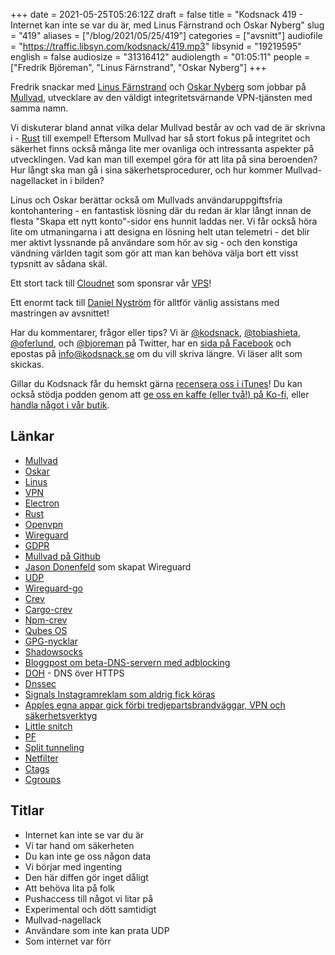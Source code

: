 +++
date = 2021-05-25T05:26:12Z
draft = false
title = "Kodsnack 419 - Internet kan inte se var du är, med Linus Färnstrand och Oskar Nyberg"
slug = "419"
aliases = ["/blog/2021/05/25/419"]
categories = ["avsnitt"]
audiofile = "https://traffic.libsyn.com/kodsnack/419.mp3"
libsynid = "19219595"
english = false
audiosize = "31316412"
audiolength = "01:05:11"
people = ["Fredrik Björeman", "Linus Färnstrand", "Oskar Nyberg"]
+++

Fredrik snackar med [Linus Färnstrand](https://github.com/faern) och [Oskar Nyberg](https://www.linkedin.com/in/oskar-nyberg/) som jobbar på [Mullvad](https://mullvad.net/sv/), utvecklare av den väldigt integritetsvärnande VPN-tjänsten med samma namn.

Vi diskuterar bland annat vilka delar Mullvad består av och vad de är skrivna i - [Rust](https://en.wikipedia.org/wiki/Rust_%28programming_language%29) till exempel! Eftersom Mullvad har så stort fokus på integritet och säkerhet finns också många lite mer ovanliga och intressanta aspekter på utvecklingen. Vad kan man till exempel göra för att lita på sina beroenden? Hur långt ska man gå i sina säkerhetsprocedurer, och hur kommer Mullvad-nagellacket in i bilden?

Linus och Oskar berättar också om Mullvads användaruppgiftsfria kontohantering - en fantastisk lösning där du redan är klar långt innan de flesta "Skapa ett nytt konto"-sidor ens hunnit laddas ner. Vi får också höra lite om utmaningarna i att designa en lösning helt utan telemetri - det blir mer aktivt lyssnande på användare som hör av sig - och den konstiga vändning världen tagit som gör att man kan behöva välja bort ett visst typsnitt av sådana skäl.

Ett stort tack till [Cloudnet](https://www.cloudnet.se) som sponsrar vår [VPS](https://en.wikipedia.org/wiki/Virtual_private_server)!

Ett enormt tack till [Daniel Nyström](https://www.facebook.com/TONITIUSMEDIA) för alltför vänlig assistans med mastringen av avsnittet! 

Har du kommentarer, frågor eller tips? Vi är [@kodsnack](https://www.twitter.com/kodsnack), [@tobiashieta](https://www.twitter.com/tobiashieta), [@oferlund](https://www.twitter.com/oferlund), och [@bjoreman](https://www.twitter.com/bjoreman) på Twitter, har en [sida på Facebook](https://www.facebook.com/kodsnack) och epostas på [info@kodsnack.se](mailto:info@kodsnack.se) om du vill skriva längre. Vi läser allt som skickas.

Gillar du Kodsnack får du hemskt gärna [recensera oss i iTunes](https://itunes.apple.com/se/podcast/kodsnack/id561631498?l=en)! Du kan också stödja podden genom att <a href="https://ko-fi.com/kodsnack" rel="payment">ge oss en kaffe (eller två!) på Ko-fi</a>, eller [handla något i vår butik](https://shop.spreadshirt.se/kodsnack/).

## Länkar ##
* [Mullvad](https://mullvad.net/sv/)
* [Oskar](https://www.linkedin.com/in/oskar-nyberg/)
* [Linus](https://github.com/faern)
* [VPN](https://en.wikipedia.org/wiki/Virtual_private_network)
* [Electron](https://en.wikipedia.org/wiki/Electron_%28software_framework%29)
* [Rust](https://en.wikipedia.org/wiki/Rust_%28programming_language%29)
* [Openvpn](https://en.wikipedia.org/wiki/OpenVPN)
* [Wireguard](https://en.wikipedia.org/wiki/WireGuard)
* [GDPR](https://en.wikipedia.org/wiki/General_Data_Protection_Regulation)
* [Mullvad på Github](https://github.com/mullvad)
* [Jason Donenfeld](https://www.zx2c4.com/) som skapat Wireguard
* [UDP](https://en.wikipedia.org/wiki/User_Datagram_Protocol)
* [Wireguard-go](https://git.zx2c4.com/wireguard-go/about/)
* [Crev](https://github.com/crev-dev/crev/)
* [Cargo-crev](https://github.com/crev-dev/cargo-crev)
* [Npm-crev](https://www.npmjs.com/package/crev)
* [Qubes OS](https://en.wikipedia.org/wiki/Qubes_OS)
* [GPG-nycklar](https://en.wikipedia.org/wiki/GNU_Privacy_Guard)
* [Shadowsocks](https://en.wikipedia.org/wiki/Shadowsocks)
* [Bloggpost om beta-DNS-servern med adblocking](https://mullvad.net/sv/blog/2021/3/3/mullvad-doh-and-dot-beta-release/)
* [DOH](https://en.wikipedia.org/wiki/DNS_over_HTTPS) - DNS över HTTPS
* [Dnssec](https://en.wikipedia.org/wiki/Domain_Name_System_Security_Extensions)
* [Signals Instagramreklam som aldrig fick köras](https://signal.org/blog/the-instagram-ads-you-will-never-see/)
* [Apples egna appar gick förbi tredjepartsbrandväggar, VPN och säkerhetsverktyg](https://www.zdnet.com/article/apple-removes-feature-that-allowed-its-apps-to-bypass-macos-firewalls-and-vpns/)
* [Little snitch](https://www.obdev.at/products/littlesnitch/index.html)
* [PF](https://en.wikipedia.org/wiki/PF_%28firewall%29)
* [Split tunneling](https://en.wikipedia.org/wiki/Split_tunneling)
* [Netfilter](https://en.wikipedia.org/wiki/Netfilter)
* [Ctags](https://en.wikipedia.org/wiki/Ctags)
* [Cgroups](https://en.wikipedia.org/wiki/Cgroups)

## Titlar ##
* Internet kan inte se var du är
* Vi tar hand om säkerheten
* Du kan inte ge oss någon data
* Vi börjar med ingenting
* Den här diffen gör inget dåligt
* Att behöva lita på folk
* Pushaccess till något vi litar på
* Experimental och dött samtidigt
* Mullvad-nagellack
* Användare som inte kan prata UDP
* Som internet var förr